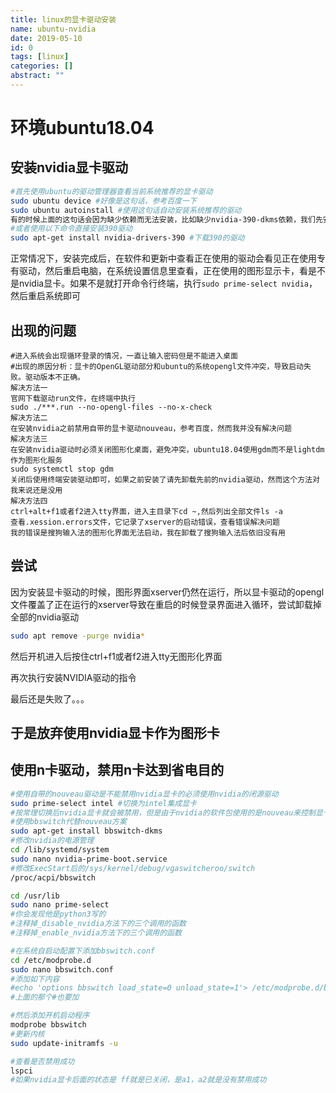 ```yaml
---
title: linux的显卡驱动安装
name: ubuntu-nvidia
date: 2019-05-10
id: 0
tags: [linux]
categories: []
abstract: ""
---
```



# 环境ubuntu18.04

## 安装nvidia显卡驱动<!--more-->

```bash
#首先使用ubuntu的驱动管理器查看当前系统推荐的显卡驱动
sudo ubuntu device #好像是这句话，参考百度一下
sudo ubuntu autoinstall #使用这句话自动安装系统推荐的驱动
有的时候上面的这句话会因为缺少依赖而无法安装，比如缺少nvidia-390-dkms依赖，我们先安装这个包，再运行一次自动安装
#或者使用以下命令直接安装390驱动
sudo apt-get install nvidia-drivers-390 #下载390的驱动
```

正常情况下，安装完成后，在软件和更新中查看正在使用的驱动会看见正在使用专有驱动，然后重启电脑，在系统设置信息里查看，正在使用的图形显示卡，看是不是nvidia显卡。如果不是就打开命令行终端，执行`sudo prime-select nvidia`，然后重启系统即可

## 出现的问题

```
#进入系统会出现循环登录的情况，一直让输入密码但是不能进入桌面
#出现的原因分析：显卡的OpenGL驱动部分和ubuntu的系统opengl文件冲突，导致启动失败。驱动版本不正确。
解决方法一
官网下载驱动run文件，在终端中执行
sudo ./***.run --no-opengl-files --no-x-check
解决方法二
在安装nvidia之前禁用自带的显卡驱动nouveau，参考百度，然而我并没有解决问题
解决方法三
在安装nvidia驱动时必须关闭图形化桌面，避免冲突，ubuntu18.04使用gdm而不是lightdm作为图形化服务
sudo systemctl stop gdm
关闭后使用终端安装驱动即可，如果之前安装了请先卸载先前的nvidia驱动，然而这个方法对我来说还是没用
解决方法四
ctrl+alt+f1或者f2进入tty界面，进入主目录下cd ~,然后列出全部文件ls -a
查看.xession.errors文件，它记录了xserver的启动错误，查看错误解决问题
我的错误是搜狗输入法的图形化界面无法启动，我在卸载了搜狗输入法后依旧没有用
```

## 尝试

因为安装显卡驱动的时候，图形界面xserver仍然在运行，所以显卡驱动的opengl文件覆盖了正在运行的xserver导致在重启的时候登录界面进入循环，尝试卸载掉全部的nvidia驱动

```bash
sudo apt remove -purge nvidia*
```

然后开机进入后按住ctrl+f1或者f2进入tty无图形化界面

再次执行安装NVIDIA驱动的指令

最后还是失败了。。。

## 于是放弃使用nvidia显卡作为图形卡

## 使用n卡驱动，禁用n卡达到省电目的

```bash
#使用自带的nouveau驱动是不能禁用nvidia显卡的必须使用nvidia的闭源驱动
sudo prime-select intel #切换为intel集成显卡
#按常理切换后nvidia显卡就会被禁用，但是由于nvidia的软件包使用的是nouveau来控制显卡的电源管理，这在ubuntu18.04上是不行的，所以显卡还是会耗电
#使用bbswitch代替nouveau方案
sudo apt-get install bbswitch-dkms
#修改nvidia的电源管理
cd /lib/systemd/system
sudo nano nvidia-prime-boot.service
#修改ExecStart后的/sys/kernel/debug/vgaswitcheroo/switch
/proc/acpi/bbswitch

cd /usr/lib
sudo nano prime-select
#你会发现他是python3写的
#注释掉_disable_nvidia方法下的三个调用的函数
#注释掉_enable_nvidia方法下的三个调用的函数

#在系统自启动配置下添加bbswitch.conf
cd /etc/modprobe.d
sudo nano bbswitch.conf
#添加如下内容
#echo 'options bbswitch load_state=0 unload_state=1'> /etc/modprobe.d/bbswitch.conf
#上面的那个#也要加

#然后添加开机启动程序
modprobe bbswitch
#更新内核
sudo update-initramfs -u

#查看是否禁用成功
lspci
#如果nvidia显卡后面的状态是 ff就是已关闭，是a1，a2就是没有禁用成功
```


